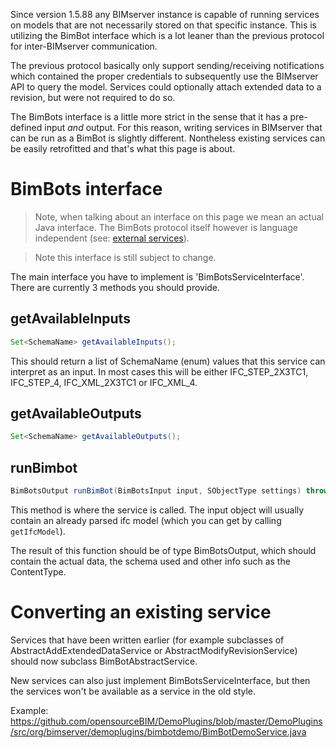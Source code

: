 Since version 1.5.88 any BIMserver instance is capable of running services on models that are not necessarily stored on that specific instance. This is utilizing the BimBot interface which is a lot leaner than the previous protocol for inter-BIMserver communication.

The previous protocol basically only support sending/receiving notifications which contained the proper credentials to subsequently use the BIMserver API to query the model. Services could optionally attach extended data to a revision, but were not required to do so.

The BimBots interface is a little more strict in the sense that it has a pre-defined input _and_ output. For this reason, writing services in BIMserver that can be run as a BimBot is slightly different. Nontheless existing services can be easily retrofitted and that's what this page is about.

# BimBots interface

> Note, when talking about an interface on this page we mean an actual Java interface. The BimBots protocol itself however is language independent (see: [external services](External-services.md)).

> Note this interface is still subject to change.

The main interface you have to implement is 'BimBotsServiceInterface'. There are currently 3 methods you should provide.

## getAvailableInputs

```java
Set<SchemaName> getAvailableInputs();
```

This should return a list of SchemaName (enum) values that this service can interpret as an input. In most cases this will be either IFC_STEP_2X3TC1, IFC_STEP_4, IFC_XML_2X3TC1 or IFC_XML_4.

## getAvailableOutputs

```java
Set<SchemaName> getAvailableOutputs();
```

## runBimbot

```java
BimBotsOutput runBimBot(BimBotsInput input, SObjectType settings) throws BimBotsException;
```

This method is where the service is called. The input object will usually contain an already parsed ifc model (which you can get by calling `getIfcModel`).

The result of this function should be of type BimBotsOutput, which should contain the actual data, the schema used and other info such as the ContentType.

# Converting an existing service

Services that have been written earlier (for example subclasses of AbstractAddExtendedDataService or AbstractModifyRevisionService) should now subclass BimBotAbstractService.

New services can also just implement BimBotsServiceInterface, but then the services won't be available as a service in the old style.

Example: https://github.com/opensourceBIM/DemoPlugins/blob/master/DemoPlugins/src/org/bimserver/demoplugins/bimbotdemo/BimBotDemoService.java
